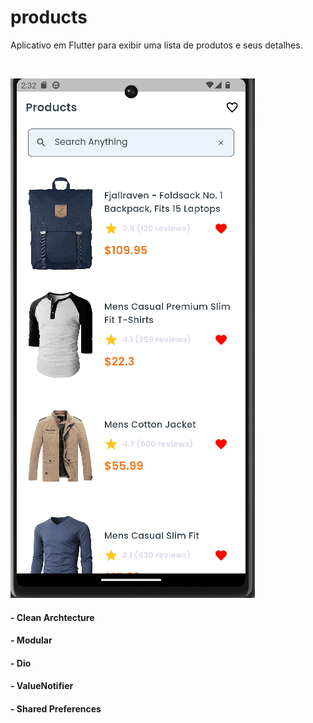 # products
Aplicativo em Flutter para exibir uma lista de produtos e seus detalhes.

<br>

![Descrição do GIF](https://raw.githubusercontent.com/ViniciosM/products/main/assets/gifs/produtos.gif)


#### - Clean Archtecture
#### - Modular
#### - Dio
#### - ValueNotifier
#### - Shared Preferences
